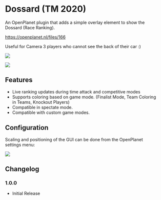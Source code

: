 # Dossard (TM 2020)
An OpenPlanet plugin that adds a simple overlay element to show the Dossard (Race Ranking).

https://openplanet.nl/files/166

Useful for Camera 3 players who cannot see the back of their car :)

![](https://i.imgur.com/IqeUAaf.png)

![](https://i.imgur.com/wdIyvrS.png)

## Features
- Live ranking updates during time attack and competitive modes
- Supports coloring based on game mode. (Finalist Mode, Team Coloring in Teams, Knockout Players)
- Compatible in spectate mode.
- Compatible with custom game modes.

## Configuration
Scaling and positioning of the GUI can be done from the OpenPlanet settings menu:

![](https://i.imgur.com/yYiGaWd.png)

## Changelog
### 1.0.0
 - Initial Release
